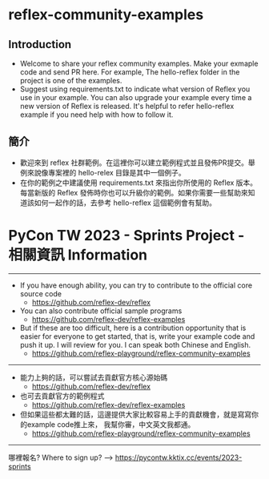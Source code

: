 # reflex-community-examples
## Introduction 
- Welcome to share your reflex community examples. Make your exmaple code and send PR here.  For example, The hello-reflex folder in the project is one of the examples.  
- Suggest using requirements.txt to indicate what version of Reflex you use in your example.  You can also upgrade your example every time a new version of Reflex is released.   It's helpful to refer hello-reflex example if you need help with how to follow it.  
## 簡介
- 歡迎來到 reflex 社群範例。在這裡你可以建立範例程式並且發佈PR提交。舉例來說像專案裡的 hello-relex 目錄是其中一個例子。
- 在你的範例之中建議使用 requirements.txt 來指出你所使用的 Reflex 版本。 每當新版的 Reflex 發佈時你也可以升級你的範例。如果你需要一些幫助來知道該如何一起作的話，去參考 hello-reflex 這個範例會有幫助。

# PyCon TW 2023 - Sprints Project - 相關資訊 Information  
------
- If you have enough ability, you can try to contribute to the official core source code
  - https://github.com/reflex-dev/reflex
- You can also contribute official sample programs
  - https://github.com/reflex-dev/reflex-examples
- But if these are too difficult, here is a contribution opportunity that is easier for everyone to get started, that is, write your example code and push it up.
I will review for you. I can speak both Chinese and English.
  - https://github.com/reflex-playground/reflex-community-examples
------
- 能力上夠的話，可以嘗試去貢獻官方核心源始碼
  - https://github.com/reflex-dev/reflex
- 也可去貢獻官方的範例程式
  - https://github.com/reflex-dev/reflex-examples
- 但如果這些都太難的話，這邊提供大家比較容易上手的貢獻機會，就是寫寫你的example code推上來，
我幫你審，中文英文我都通。
  - https://github.com/reflex-playground/reflex-community-examples

------

哪裡報名? Where to sign up? --> 
https://pycontw.kktix.cc/events/2023-sprints 
